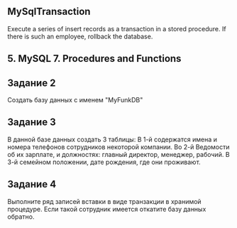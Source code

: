 ## MySqlTransaction
Execute a series of insert records as a transaction in a stored procedure. If there is such an employee, rollback the database.
## 5. MySQL 7. Procedures and Functions
## Задание 2 

Создать базу данных с именем "MyFunkDB"

## Задание 3 

В данной базе данных создать 3 таблицы: В 1-й содержатся имена и номера телефонов сотрудников некоторой компании. Во 2-й Ведомости об их зарплате, и должностях: главный директор, менеджер, рабочий. В 3-й семейном положении, дате рождения, где они проживают. 

## Задание 4 

Выполните ряд записей вставки в виде транзакции в хранимой процедуре. Если такой сотрудник имеется откатите базу данных обратно. 
